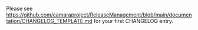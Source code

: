 Please see https://github.com/camaraproject/ReleaseManagement/blob/main/documentation/CHANGELOG_TEMPLATE.md for your first CHANGELOG entry.
